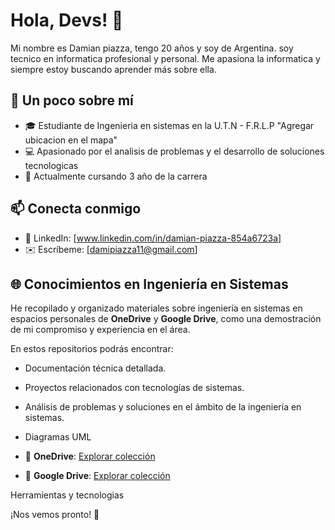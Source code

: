 # Hola, Devs! 👋  

Mi nombre es Damian piazza, tengo 20 años y soy de Argentina. soy tecnico en informatica profesional y personal. Me apasiona la informatica y siempre estoy buscando aprender más sobre ella.   

## 🌟 Un poco sobre mí  
- 🎓 Estudiante de Ingenieria en sistemas en la U.T.N - F.R.L.P "Agregar ubicacion en el mapa"
- 💻 Apasionado por el analisis de problemas y el desarrollo de soluciones tecnologicas 
- 🌱 Actualmente cursando 3 año de la carrera

## 📫 Conecta conmigo  
- 💼 LinkedIn: [www.linkedin.com/in/damian-piazza-854a6723a]
- ✉️ Escríbeme: [damipiazza11@gmail.com]

## 🌐 Conocimientos en Ingeniería en Sistemas  

He recopilado y organizado materiales sobre ingeniería en sistemas en espacios personales de **OneDrive** y **Google Drive**, como una demostración de mi compromiso y experiencia en el área.  

En estos repositorios podrás encontrar:  
- Documentación técnica detallada.  
- Proyectos relacionados con tecnologías de sistemas.  
- Análisis de problemas y soluciones en el ámbito de la ingeniería en sistemas.
- Diagramas UML

- 📂 **OneDrive**: [Explorar colección](https://onedrive.live.com/?id=tu-enlace)  
- 📂 **Google Drive**: [Explorar colección](https://drive.google.com/drive/folders/tu-enlace)  

Herramientas y tecnologias


¡Nos vemos pronto! 👋

